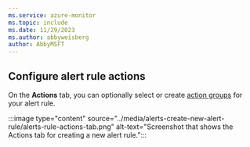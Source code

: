 ```yaml
---
ms.service: azure-monitor
ms.topic: include
ms.date: 11/29/2023
ms.author: abbyweisberg
author: AbbyMSFT
---
```


## Configure alert rule actions

On the **Actions** tab, you can optionally select or create [action groups](../action-groups.md) for your alert rule.

:::image type="content" source="../media/alerts-create-new-alert-rule/alerts-rule-actions-tab.png" alt-text="Screenshot that shows the Actions tab for creating a new alert rule.":::
